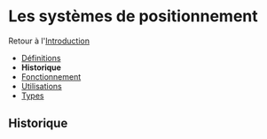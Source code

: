 # Les systèmes de positionnement
Retour à l'[Introduction](Introduction.md)
- [Définitions](Définitions.md)
- **Historique**
- [Fonctionnement](Fonctionnement.md)
- [Utilisations](Utilisations.md) 
- [Types](Types.md) 


## Historique 
